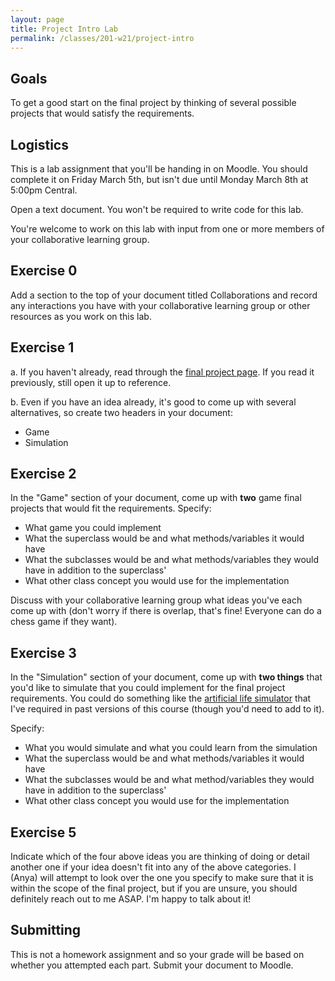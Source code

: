 ```yaml
---
layout: page
title: Project Intro Lab
permalink: /classes/201-w21/project-intro
---
```


## Goals
To get a good start on the final project by thinking of several possible projects that would satisfy the requirements.

## Logistics
This is a lab assignment that you'll be handing in on Moodle. You should complete it on Friday March 5th, but isn't due until Monday March 8th at 5:00pm Central.

Open a text document. You won't be required to write code for this lab.

You're welcome to work on this lab with input from one or more members of your collaborative learning group.

## Exercise 0
Add a section to the top of your document titled Collaborations and record any interactions you have with your collaborative learning group or other resources as you work on this lab.

## Exercise 1

a. If you haven't already, read through the [final project page](/classes/201-w21/finalProject). If you read it previously, still open it up to reference.

b. Even if you have an idea already, it's good to come up with several alternatives, so create two headers in your document:
* Game
* Simulation

## Exercise 2
In the "Game" section of your document, come up with **two** game final projects that would fit the requirements. Specify:
* What game you could implement
* What the superclass would be and what methods/variables it would have
* What the subclasses would be and what methods/variables they would have in addition to the superclass'
* What other class concept you would use for the implementation

Discuss with your collaborative learning group what ideas you've each come up with (don't worry if there is overlap, that's fine! Everyone can do a chess game if they want).

## Exercise 3
In the "Simulation" section of your document, come up with **two things** that you'd like to simulate that you could implement for the final project requirements. You could do something like the [artificial life simulator](https://github.com/anyaevostinar/alife-assignment) that I've required in past versions of this course (though you'd need to add to it). 

Specify:
* What you would simulate and what you could learn from the simulation
* What the superclass would be and what methods/variables it would have
* What the subclasses would be and what method/variables they would have in addition to the superclass'
* What other class concept you would use for the implementation

## Exercise 5
Indicate which of the four above ideas you are thinking of doing or detail another one if your idea doesn't fit into any of the above categories. I (Anya) will attempt to look over the one you specify to make sure that it is within the scope of the final project, but if you are unsure, you should definitely reach out to me ASAP. I'm happy to talk about it!

## Submitting
This is not a homework assignment and so your grade will be based on whether you attempted each part. Submit your document to Moodle.